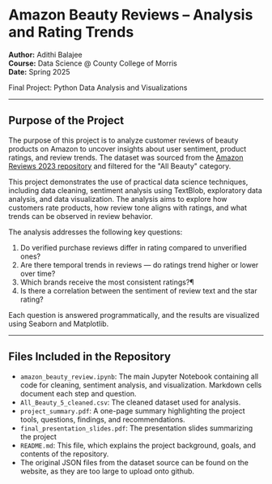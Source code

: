 # Amazon Beauty Reviews – Analysis and Rating Trends

**Author:** Adithi Balajee  
**Course:** Data Science @ County College of Morris  
**Date:** Spring 2025 

Final Project: Python Data Analysis and Visualizations

---

## Purpose of the Project

The purpose of this project is to analyze customer reviews of beauty products on Amazon to uncover insights about user sentiment, product ratings, and review trends. The dataset was sourced from the [Amazon Reviews 2023 repository](https://amazon-reviews-2023.github.io/) and filtered for the "All Beauty" category.

This project demonstrates the use of practical data science techniques, including data cleaning, sentiment analysis using TextBlob, exploratory data analysis, and data visualization. The analysis aims to explore how customers rate products, how review tone aligns with ratings, and what trends can be observed in review behavior.

The analysis addresses the following key questions:

1. Do verified purchase reviews differ in rating compared to unverified ones?
2. Are there temporal trends in reviews — do ratings trend higher or lower over time?
3. Which brands receive the most consistent ratings?¶
4. Is there a correlation between the sentiment of review text and the star rating?

Each question is answered programmatically, and the results are visualized using Seaborn and Matplotlib.

---

## Files Included in the Repository

- `amazon_beauty_review.ipynb`: The main Jupyter Notebook containing all code for cleaning, sentiment analysis, and visualization. Markdown cells document each step and question.
- `All_Beauty_5_cleaned.csv`: The cleaned dataset used for analysis.
- `project_summary.pdf`: A one-page summary highlighting the project tools, questions, findings, and recommendations.
- `final_presentation_slides.pdf`: The presentation slides summarizing the project
- `README.md`: This file, which explains the project background, goals, and contents of the repository.
- The original JSON files from the dataset source can be found on the website, as they are too large to upload onto github. 
